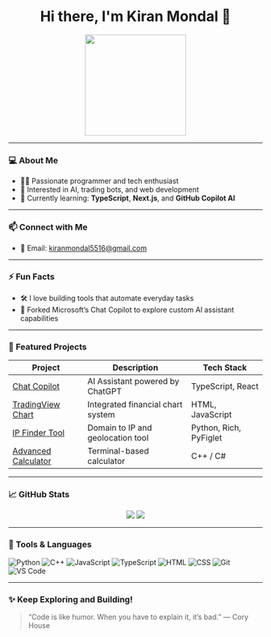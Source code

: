 <h1 align="center">Hi there, I'm Kiran Mondal 👋</h1>

<p align="center">
  <img src="https://media.giphy.com/media/qgQUggAC3Pfv687qPC/giphy.gif" width="200"/>
</p>

---

### 💻 About Me

- 👨‍💻 Passionate programmer and tech enthusiast  
- 🤖 Interested in AI, trading bots, and web development  
- 🚀 Currently learning: **TypeScript**, **Next.js**, and **GitHub Copilot AI**  

---

### 📫 Connect with Me

- 📧 Email: [kiranmondal5516@gmail.com](mailto:kiranmondal5516@gmail.com)

---

### ⚡ Fun Facts

- 🛠️ I love building tools that automate everyday tasks  
- 🧠 Forked Microsoft’s Chat Copilot to explore custom AI assistant capabilities  

---

### 🚀 Featured Projects

| Project | Description | Tech Stack |
|--------|-------------|------------|
| [Chat Copilot](https://github.com/Kiran-mondal/chat-copilot) | AI Assistant powered by ChatGPT | TypeScript, React |
| [TradingView Chart](https://github.com/Kiran-mondal/Kiran) | Integrated financial chart system | HTML, JavaScript |
| [IP Finder Tool](https://github.com/Kiran-mondal/ip-finder-tool) | Domain to IP and geolocation tool | Python, Rich, PyFiglet |
| [Advanced Calculator](https://github.com/Kiran-mondal/advanced-calculator) | Terminal-based calculator | C++ / C# |

---

### 📈 GitHub Stats

<p align="center">
  <img src="https://github-readme-stats.vercel.app/api?username=Kiran-mondal&show_icons=true&theme=radical" />
  <img src="https://github-readme-streak-stats.herokuapp.com/?user=Kiran-mondal&theme=radical"/>
</p>

---

### 🧰 Tools & Languages

![Python](https://img.shields.io/badge/-Python-333333?style=flat&logo=python)
![C++](https://img.shields.io/badge/-C++-333333?style=flat&logo=c%2b%2b)
![JavaScript](https://img.shields.io/badge/-JavaScript-333333?style=flat&logo=javascript)
![TypeScript](https://img.shields.io/badge/-TypeScript-333333?style=flat&logo=typescript)
![HTML](https://img.shields.io/badge/-HTML-333333?style=flat&logo=html5)
![CSS](https://img.shields.io/badge/-CSS-333333?style=flat&logo=css3)
![Git](https://img.shields.io/badge/-Git-333333?style=flat&logo=git)
![VS Code](https://img.shields.io/badge/-VS%20Code-333333?style=flat&logo=visual-studio-code)

---

### ✨ Keep Exploring and Building!

> “Code is like humor. When you have to explain it, it’s bad.” — Cory House
